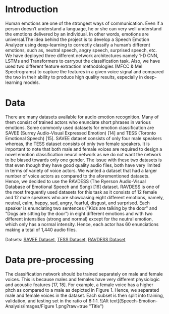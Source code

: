 # Introduction
Human emotions are one of the strongest ways of communication.  Even if a person doesn’t understand a language, he or she can very well understand the emotions delivered by an individual.  In other words, emotions are universal.The idea behind the project is to develop a Speech Emotion Analyzer using deep-learning to correctly classify a human’s different emotions, such as, neutral speech, angry speech, surprised speech, etc. We have deployed three different network architectures namely 1-D CNN, LSTMs and Transformers to carryout the classification task. Also, we have used two different feature extraction methodologies (MFCC &amp; Mel Spectrograms) to capture the features in a given voice signal and compared the two in their ability to produce high quality results, especially in deep-learning models.

# Data
There are many datasets available for audio emotion recognition. Many of them consist of trained actors who enunciate short phrases in various emotions. Some commonly used datasets for emotion classification are SAVEE (Surrey Audio-Visual Expressed Emotion) [14] and TESS (Toronto Emotional Speech) [15]. SAVEE dataset consists of only four male speakers whereas, the TESS dataset consists of only two female speakers. It is important to note that both male and female voices are required to design a novel emotion classification neural network as we do not want the network to be biased towards only one gender. The issue with these two datasets is that even though they have good quality audio files, both have very limited in terms of variety of voice actors. We wanted a dataset that had a larger number of voice actors as compared to the aforementioned datasets. Hence, we decided to use the RAVDESS (The Ryerson Audio-Visual Database of Emotional Speech and Song) [16] dataset. RAVDESS is one of the most frequently used datasets for this task as it consists of 12 female and 12 male speakers who are showcasing eight different emotions, namely, neutral, calm, happy, sad, angry, fearful, disgust, and surprised. Each speaker is enunciating two sentences ("Kids are talking by the door" and "Dogs are sitting by the door") in eight different emotions and with two different intensities (strong and normal) except for the neutral emotion, which only has a normal intensity. Hence, each actor has 60 enunciations making a total of 1,440 audio files.

Datsets:  [SAVEE Dataset](https://www.kaggle.com/barelydedicated/savee-database), [TESS Dataset](https://www.kaggle.com/ejlok1/toronto-emotional-speech-set-tess), [RAVDESS Dataset](https://www.kaggle.com/uwrfkaggler/ravdess-emotional-speech-audio)

# Data pre-processing
The classification network should be trained separately on male and female voices. This is because males and females have very different physiologic and acoustic features [17, 18]. For example, a female voice has a higher pitch as compared to a male as depicted in Figure 1. Hence, we separated male and female voices in the dataset. Each subset is then split into training, validation, and testing set in the ratio of 8:1:1.
![Alt text](Speech-Emotion-Analysis/Images/Figure 1.png?raw=true "Title")

